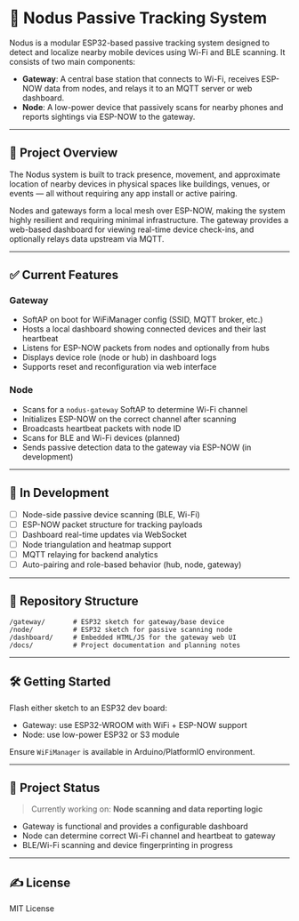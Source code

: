 # 📡 Nodus Passive Tracking System

Nodus is a modular ESP32-based passive tracking system designed to detect and localize nearby mobile devices using Wi-Fi and BLE scanning. It consists of two main components:

- **Gateway**: A central base station that connects to Wi-Fi, receives ESP-NOW data from nodes, and relays it to an MQTT server or web dashboard.
- **Node**: A low-power device that passively scans for nearby phones and reports sightings via ESP-NOW to the gateway.

---

## 🚀 Project Overview

The Nodus system is built to track presence, movement, and approximate location of nearby devices in physical spaces like buildings, venues, or events — all without requiring any app install or active pairing.

Nodes and gateways form a local mesh over ESP-NOW, making the system highly resilient and requiring minimal infrastructure. The gateway provides a web-based dashboard for viewing real-time device check-ins, and optionally relays data upstream via MQTT.

---

## ✅ Current Features

### Gateway
- SoftAP on boot for WiFiManager config (SSID, MQTT broker, etc.)
- Hosts a local dashboard showing connected devices and their last heartbeat
- Listens for ESP-NOW packets from nodes and optionally from hubs
- Displays device role (node or hub) in dashboard logs
- Supports reset and reconfiguration via web interface

### Node
- Scans for a `nodus-gateway` SoftAP to determine Wi-Fi channel
- Initializes ESP-NOW on the correct channel after scanning
- Broadcasts heartbeat packets with node ID
- Scans for BLE and Wi-Fi devices (planned)
- Sends passive detection data to the gateway via ESP-NOW (in development)

---

## 🔧 In Development

- [ ] Node-side passive device scanning (BLE, Wi-Fi)
- [ ] ESP-NOW packet structure for tracking payloads
- [ ] Dashboard real-time updates via WebSocket
- [ ] Node triangulation and heatmap support
- [ ] MQTT relaying for backend analytics
- [ ] Auto-pairing and role-based behavior (hub, node, gateway)

---

## 📂 Repository Structure

```
/gateway/       # ESP32 sketch for gateway/base device
/node/          # ESP32 sketch for passive scanning node
/dashboard/     # Embedded HTML/JS for the gateway web UI
/docs/          # Project documentation and planning notes
```

---

## 🛠️ Getting Started

Flash either sketch to an ESP32 dev board:

- Gateway: use ESP32-WROOM with WiFi + ESP-NOW support
- Node: use low-power ESP32 or S3 module

Ensure `WiFiManager` is available in Arduino/PlatformIO environment.

---

## 📅 Project Status

> Currently working on: **Node scanning and data reporting logic**

- Gateway is functional and provides a configurable dashboard
- Node can determine correct Wi-Fi channel and heartbeat to gateway
- BLE/Wi-Fi scanning and device fingerprinting in progress

---

## ✍️ License

MIT License